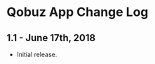Qobuz App Change Log
====================

1.1 - June 17th, 2018
---------------------

  * Initial release.

